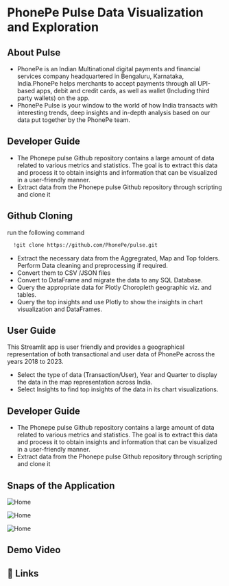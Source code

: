 
# PhonePe Pulse Data Visualization and Exploration

## About Pulse
- PhonePe is an Indian Multinational digital payments and financial services company headquartered in Bengaluru, Karnataka, India.PhonePe helps merchants to accept payments through all UPI-based apps, debit and credit cards, as well as wallet (Including third party wallets) on the app.
- PhonePe Pulse is your window to the world of how India transacts with interesting trends, deep insights and in-depth analysis based on our data put together by the PhonePe team.


## Developer Guide
- The Phonepe pulse Github repository contains a large amount of data related to various metrics and statistics. The goal is to extract this data and process it to obtain insights and information that can be visualized in a user-friendly manner.
- Extract data from the Phonepe pulse Github repository through scripting and clone it

## Github Cloning

run the following command

```bash
  !git clone https://github.com/PhonePe/pulse.git
```


- Extract the necessary data from the Aggregrated, Map and Top folders. Perform Data cleaning and preprocessing if required.
- Convert them to CSV /JSON files
- Convert to DataFrame and migrate the data to any SQL Database.
- Query the appropriate data for Plotly Choropleth geographic viz. and tables.
- Query the top insights and use Plotly to show the insights in chart visualization and DataFrames.
## User Guide
This Streamlit app is user friendly and provides a geographical representation of both transactional and user data of PhonePe across the years 2018 to 2023.
- Select the type of data (Transaction/User), Year and Quarter to display the data in the map representation across India.
- Select Insights to find top insights of the data in its chart visualizations.
## Developer Guide
- The Phonepe pulse Github repository contains a large amount of data related to various metrics and statistics. The goal is to extract this data and process it to obtain insights and information that can be visualized in a user-friendly manner.
- Extract data from the Phonepe pulse Github repository through scripting and clone it

## Snaps of the Application

![Home](https://i.ibb.co/RhhTL2K/home.png)

![Home](https://i.ibb.co/gMpncyn/Explore.png)

![Home](https://i.ibb.co/h8hdVwp/Insight.png)

## Demo Video

## 🔗 Links



